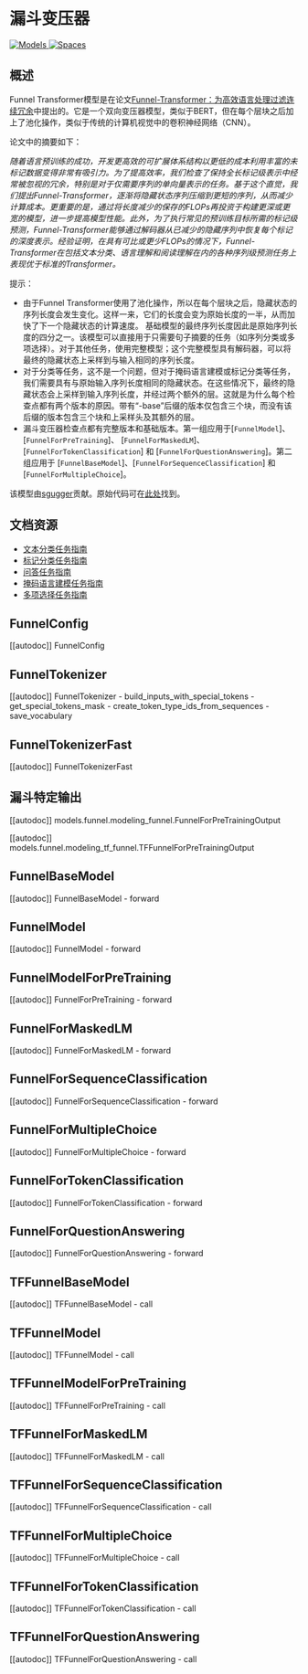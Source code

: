<!--版权 2020 The HuggingFace团队。版权所有。

根据Apache许可证第2版 ("许可证")授权;除非符合许可证的要求，否则你不得使用此文件。你可以在

http://www.apache.org/licenses/LICENSE-2.0

获取许可证的副本

除非适用法律要求或书面同意，以书面形式分发的软件均是基于"AS IS"的基础上分发的，不附带任何明示或暗示的保证或条件。请参阅许可证，了解有关特定语言的权限和限制。

⚠️ 请注意，此文件使用Markdown格式，但包含了特定于我们doc-builder（类似于MDX）的语法，可能在你的Markdown查看器中无法正确渲染。

-->

# 漏斗变压器

<div class="flex flex-wrap space-x-1">
<a href="https://huggingface.co/models?filter=funnel">
<img alt="Models" src="https://img.shields.io/badge/All_model_pages-funnel-blueviolet">
</a>
<a href="https://huggingface.co/spaces/docs-demos/funnel-transformer-small">
<img alt="Spaces" src="https://img.shields.io/badge/%F0%9F%A4%97%20Hugging%20Face-Spaces-blue">
</a>
</div>


## 概述

Funnel Transformer模型是在论文[Funnel-Transformer：为高效语言处理过滤连续冗余](https://arxiv.org/abs/2006.03236)中提出的。它是一个双向变压器模型，类似于BERT，但在每个层块之后加上了池化操作，类似于传统的计算机视觉中的卷积神经网络（CNN）。

论文中的摘要如下：

*随着语言预训练的成功，开发更高效的可扩展体系结构以更低的成本利用丰富的未标记数据变得非常有吸引力。为了提高效率，我们检查了保持全长标记级表示中经常被忽视的冗余，特别是对于仅需要序列的单向量表示的任务。基于这个直觉，我们提出Funnel-Transformer，逐渐将隐藏状态序列压缩到更短的序列，从而减少计算成本。更重要的是，通过将长度减少的保存的FLOPs再投资于构建更深或更宽的模型，进一步提高模型性能。此外，为了执行常见的预训练目标所需的标记级预测，Funnel-Transformer能够通过解码器从已减少的隐藏序列中恢复每个标记的深度表示。经验证明，在具有可比或更少FLOPs的情况下，Funnel-Transformer在包括文本分类、语言理解和阅读理解在内的各种序列级预测任务上表现优于标准的Transformer。*

提示：

- 由于Funnel Transformer使用了池化操作，所以在每个层块之后，隐藏状态的序列长度会发生变化。这样一来，它们的长度会变为原始长度的一半，从而加快了下一个隐藏状态的计算速度。
  基础模型的最终序列长度因此是原始序列长度的四分之一。该模型可以直接用于只需要句子摘要的任务（如序列分类或多项选择）。对于其他任务，使用完整模型；这个完整模型具有解码器，可以将最终的隐藏状态上采样到与输入相同的序列长度。
- 对于分类等任务，这不是一个问题，但对于掩码语言建模或标记分类等任务，我们需要具有与原始输入序列长度相同的隐藏状态。在这些情况下，最终的隐藏状态会上采样到输入序列长度，并经过两个额外的层。这就是为什么每个检查点都有两个版本的原因。带有“-base”后缀的版本仅包含三个块，而没有该后缀的版本包含三个块和上采样头及其额外的层。
- 漏斗变压器检查点都有完整版本和基础版本。第一组应用于[`FunnelModel`]、[`FunnelForPreTraining`]、
  [`FunnelForMaskedLM`]、[`FunnelForTokenClassification`] 和
  [`FunnelForQuestionAnswering`]。第二组应用于
  [`FunnelBaseModel`]、[`FunnelForSequenceClassification`] 和
  [`FunnelForMultipleChoice`]。

该模型由[sgugger](https://huggingface.co/sgugger)贡献。原始代码可在[此处](https://github.com/laiguokun/Funnel-Transformer)找到。

## 文档资源

- [文本分类任务指南](../tasks/sequence_classification)
- [标记分类任务指南](../tasks/token_classification)
- [问答任务指南](../tasks/question_answering)
- [掩码语言建模任务指南](../tasks/masked_language_modeling)
- [多项选择任务指南](../tasks/multiple_choice)


## FunnelConfig

[[autodoc]] FunnelConfig

## FunnelTokenizer

[[autodoc]] FunnelTokenizer
    - build_inputs_with_special_tokens
    - get_special_tokens_mask
    - create_token_type_ids_from_sequences
    - save_vocabulary

## FunnelTokenizerFast

[[autodoc]] FunnelTokenizerFast

## 漏斗特定输出

[[autodoc]] models.funnel.modeling_funnel.FunnelForPreTrainingOutput

[[autodoc]] models.funnel.modeling_tf_funnel.TFFunnelForPreTrainingOutput

## FunnelBaseModel

[[autodoc]] FunnelBaseModel
    - forward

## FunnelModel

[[autodoc]] FunnelModel
    - forward

## FunnelModelForPreTraining

[[autodoc]] FunnelForPreTraining
    - forward

## FunnelForMaskedLM

[[autodoc]] FunnelForMaskedLM
    - forward

## FunnelForSequenceClassification

[[autodoc]] FunnelForSequenceClassification
    - forward

## FunnelForMultipleChoice

[[autodoc]] FunnelForMultipleChoice
    - forward

## FunnelForTokenClassification

[[autodoc]] FunnelForTokenClassification
    - forward

## FunnelForQuestionAnswering

[[autodoc]] FunnelForQuestionAnswering
    - forward

## TFFunnelBaseModel

[[autodoc]] TFFunnelBaseModel
    - call

## TFFunnelModel

[[autodoc]] TFFunnelModel
    - call

## TFFunnelModelForPreTraining

[[autodoc]] TFFunnelForPreTraining
    - call

## TFFunnelForMaskedLM

[[autodoc]] TFFunnelForMaskedLM
    - call

## TFFunnelForSequenceClassification

[[autodoc]] TFFunnelForSequenceClassification
    - call

## TFFunnelForMultipleChoice

[[autodoc]] TFFunnelForMultipleChoice
    - call

## TFFunnelForTokenClassification

[[autodoc]] TFFunnelForTokenClassification
    - call

## TFFunnelForQuestionAnswering

[[autodoc]] TFFunnelForQuestionAnswering
    - call